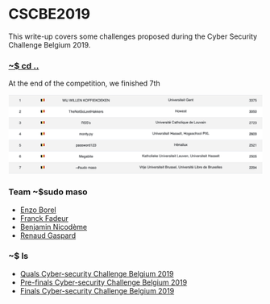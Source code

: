 # CSCBE2019 

This write-up covers some challenges proposed during the Cyber Security Challenge Belgium 2019.

### [~$ cd ..](../)

At the end of the competition, we finished 7th 

![Ranking ](ranking.png)

### Team ~$sudo maso
* [Enzo Borel](https://borelenzo.github.io)
* [Franck Fadeur](https://alect096.github.io/)
* [Benjamin Nicodème](https://github.com/NicodemeB)
* [Renaud Gaspard](https://renaud11232.github.io/)

### ~$ ls

* [Quals Cyber-security Challenge Belgium 2019](Qualifications/)
* [Pre-finals Cyber-security Challenge Belgium 2019](pre-finals_friday/)
* [Finals Cyber-security Challenge Belgium 2019](finals_saturday/)